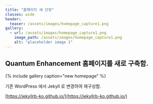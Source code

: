 ```yaml
---
title: "홈페이지 새 단장"
classes: wide
header:
  teaser: /assets/images/homepage_capture1.png
gallery:
  - url: /assets/images/homepage_capture1.png
    image_path: /assets/images/homepage_capture1.png
    alt: "placeholder image 1"  
---
```


## Quantum Enhancement 홈페이지를 새로 구축함. 

{% include gallery caption="new homepage" %}

기존 WordPress 에서 Jekyll 로 변경하여 재구성함. 

[https://jekyllrb-ko.github.io/](https://jekyllrb-ko.github.io/)

 

